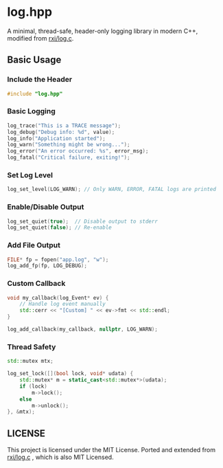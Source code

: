 # log.hpp

A minimal, thread-safe, header-only logging library in modern C++, modified from [rxi/log.c](https://github.com/rxi/log.c). 

## Basic Usage

### Include the Header

```cpp
#include "log.hpp"
```

### Basic Logging

```cpp
log_trace("This is a TRACE message");
log_debug("Debug info: %d", value);
log_info("Application started");
log_warn("Something might be wrong...");
log_error("An error occurred: %s", error_msg);
log_fatal("Critical failure, exiting!");
```

### Set Log Level

```cpp
log_set_level(LOG_WARN); // Only WARN, ERROR, FATAL logs are printed
```

### Enable/Disable Output

```cpp
log_set_quiet(true);  // Disable output to stderr
log_set_quiet(false); // Re-enable
```

### Add File Output

```cpp
FILE* fp = fopen("app.log", "w");
log_add_fp(fp, LOG_DEBUG);
```

### Custom Callback

```cpp
void my_callback(log_Event* ev) {
    // Handle log event manually
    std::cerr << "[Custom] " << ev->fmt << std::endl;
}

log_add_callback(my_callback, nullptr, LOG_WARN);
```

### Thread Safety

```cpp
std::mutex mtx;

log_set_lock([](bool lock, void* udata) {
    std::mutex* m = static_cast<std::mutex*>(udata);
    if (lock)
        m->lock();
    else
        m->unlock();
}, &mtx);
```

## LICENSE

This project is licensed under the MIT License. Ported and extended from [rxi/log.c](https://github.com/rxi/log.c) , which is also MIT Licensed.
